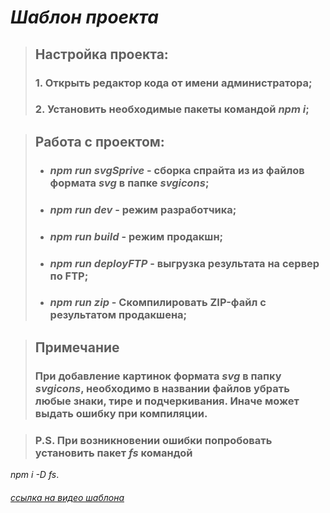 # _Шаблон проекта_
>## Настройка проекта:
>### 1.  Открыть редактор кода от имени администратора;
>### 2.  Установить необходимые пакеты командой _npm i_;

>## Работа с проектом:
>- ### _npm run svgSprive_ - сборка спрайта из из файлов формата _svg_ в папке _svgicons_;
>- ### _npm run dev_ - режим разработчика;
>- ### _npm run build_ - режим продакшн;
>- ### _npm run deployFTP_ - выгрузка результата на сервер по FTP;
>- ### _npm run zip_ - Скомпилировать ZIP-файл с результатом продакшена;

>## Примечание
>### При добавление картинок формата _svg_ в папку _svgicons_, необходимо в названии файлов убрать любые знаки, тире и подчеркивания. Иначе может выдать ошибку при компиляции.

>### P.S. При возникновении ошибки попробовать установить пакет _fs_ командой 
_npm i -D fs_.
###### [ссылка на видео шаблона](https://youtu.be/jU88mLuLWlk)